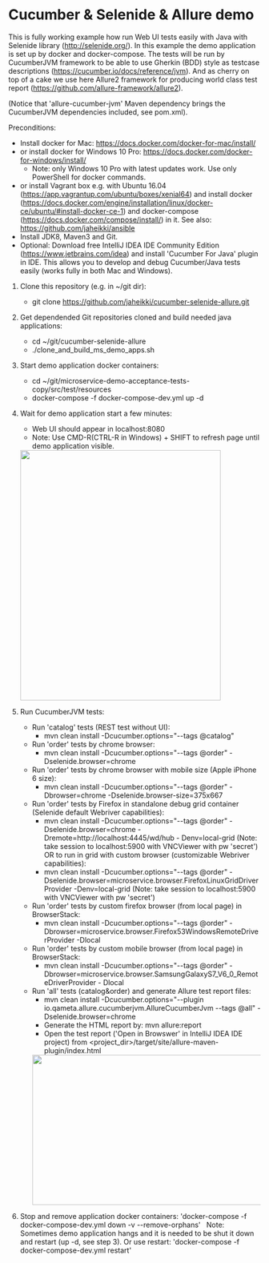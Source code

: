# Cucumber & Selenide & Allure demo

This is fully working example how run Web UI tests easily with Java with Selenide library (http://selenide.org/). In this example the demo application is set up by docker and docker-compose. The tests will be run by CucumberJVM framework to be able to use Gherkin (BDD) style as testcase descriptions (https://cucumber.io/docs/reference/jvm). And as cherry on top of a cake we use here Allure2 framework for producing world class test report (https://github.com/allure-framework/allure2). 

(Notice that 'allure-cucumber-jvm' Maven dependency brings the CucumberJVM dependencies included, see pom.xml).



Preconditions:
- Install docker for Mac: https://docs.docker.com/docker-for-mac/install/ 
- or install docker for Windows 10 Pro: https://docs.docker.com/docker-for-windows/install/
  - Note: only Windows 10 Pro with latest updates work. Use only PowerShell for docker commands.
- or install Vagrant box e.g. with Ubuntu 16.04 (https://app.vagrantup.com/ubuntu/boxes/xenial64) and install docker (https://docs.docker.com/engine/installation/linux/docker-ce/ubuntu/#install-docker-ce-1) and docker-compose (https://docs.docker.com/compose/install/) in it. See also: https://github.com/jaheikki/ansible
- Install JDK8, Maven3 and Git.
- Optional: Download free IntelliJ IDEA IDE Community Edition (https://www.jetbrains.com/idea) and install 'Cucumber For Java' plugin in IDE. This allows you to develop and debug Cucumber/Java tests easily (works fully in both Mac and Windows).


1. Clone this repository (e.g. in ~/git dir): 
   - git clone https://github.com/jaheikki/cucumber-selenide-allure.git

2. Get dependended Git repositories cloned and build needed java applications:
   - cd ~/git/cucumber-selenide-allure
   - ./clone_and_build_ms_demo_apps.sh

4. Start demo application docker containers: 
   - cd ~/git/microservice-demo-acceptance-tests-copy/src/test/resources
   - docker-compose -f docker-compose-dev.yml up -d

5. Wait for demo application start a few minutes:
   - Web UI should appear in localhost:8080
   - Note: Use CMD-R(CTRL-R in Windows) + SHIFT to refresh page until demo application visible.

   <img src="https://raw.githubusercontent.com/jaheikki/cucumber-selenide-allure/master/readme_images/demo-application.png" width="400" height="500">
    
6. Run CucumberJVM tests:
    
     - Run 'catalog' tests (REST test without UI):
       - mvn clean install -Dcucumber.options="--tags @catalog"
     - Run 'order' tests by chrome browser:
       - mvn clean install -Dcucumber.options="--tags @order" -Dselenide.browser=chrome
     - Run 'order' tests by chrome browser with mobile size (Apple iPhone 6 size):  
       - mvn clean install -Dcucumber.options="--tags @order" -Dbrowser=chrome -Dselenide.browser-size=375x667
     - Run 'order' tests by Firefox in standalone debug grid container (Selenide default Webriver capabilities):
       - mvn clean install -Dcucumber.options="--tags @order" -Dselenide.browser=chrome -Dremote=http://localhost:4445/wd/hub - Denv=local-grid (Note: take session to localhost:5900 with VNCViewer with pw 'secret')
       OR to run in grid with custom browser (customizable Webriver capabilities):
       - mvn clean install -Dcucumber.options="--tags @order" -Dselenide.browser=microservice.browser.FirefoxLinuxGridDriverProvider -Denv=local-grid (Note: take session to localhost:5900 with VNCViewer with pw 'secret')
     - Run 'order' tests by custom firefox browser (from local page) in BrowserStack:   
       - mvn clean install -Dcucumber.options="--tags @order" -Dbrowser=microservice.browser.Firefox53WindowsRemoteDriverProvider -Dlocal
     - Run 'order' tests by custom mobile browser (from local page)  in BrowserStack:   
       - mvn clean install -Dcucumber.options="--tags @order" -Dbrowser=microservice.browser.SamsungGalaxyS7_V6_0_RemoteDriverProvider -            Dlocal
     - Run 'all' tests (catalog&order) and generate Allure test report files:
       - mvn clean install -Dcucumber.options="--plugin io.qameta.allure.cucumberjvm.AllureCucumberJvm --tags @all" -Dselenide.browser=chrome
       - Generate the HTML report by: mvn allure:report
       - Open the test report ('Open in Browswer' in IntelliJ IDEA IDE project) from <project_dir>/target/site/allure-maven-plugin/index.html
       <img src="https://raw.githubusercontent.com/jaheikki/cucumber-selenide-allure/master/readme_images/allure-report.png" width="800" height="300">
  
7. Stop and remove application docker containers: 'docker-compose -f docker-compose-dev.yml down -v --remove-orphans' 
   Note: Sometimes demo application hangs and it is needed to be shut it down and restart (up -d, see step 3). Or use restart: 'docker-compose -f docker-compose-dev.yml restart'


